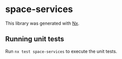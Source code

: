 # space-services

This library was generated with [Nx](https://nx.dev).

## Running unit tests

Run `nx test space-services` to execute the unit tests.
